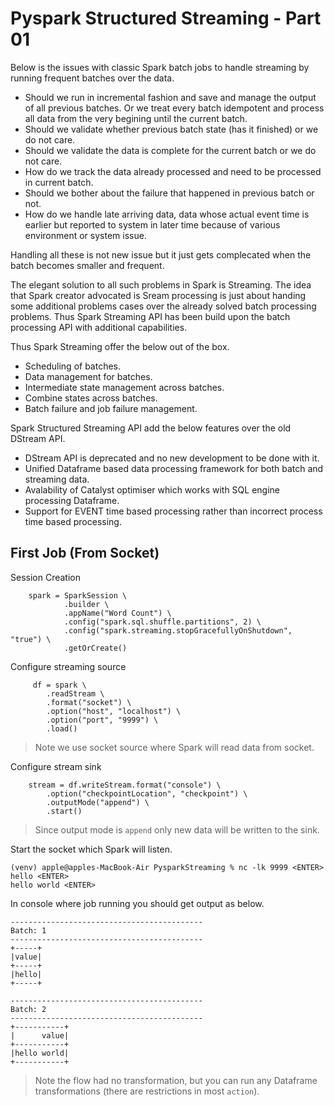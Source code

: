 # Pyspark Structured Streaming - Part 01

Below is the issues with classic Spark batch jobs to handle streaming by running frequent batches over the data.

- Should we run in incremental fashion and save and manage the output of all previous batches. Or we treat every batch idempotent and process all data from the very begining until the current batch.
- Should we validate whether previous batch state (has it finished) or we do not care.
- Should we validate the data is complete for the current batch or we do not care.
- How do we track the data already processed and need to be processed in current batch.
- Should we bother about the failure that happened in previous batch or not.
- How do we handle late arriving data, data whose actual event time is earlier but reported to system in later time because of various environment or system issue.

Handling all these is not new issue but it just gets complecated when the batch becomes smaller and frequent. 

The elegant solution to all such problems in Spark is Streaming. The idea that Spark creator advocated is Sream processing is just about handing some additional problems cases over the already solved batch processing problems. Thus Spark Streaming API has been build upon the batch processing API with additional capabilities.

Thus Spark Streaming offer the below out of the box.

- Scheduling of batches.
- Data management for batches.
- Intermediate state management across batches.
- Combine states across batches.
- Batch failure and job failure management.

Spark Structured Streaming API add the below features over the old DStream API.

- DStream API is deprecated and no new development to be done with it.
- Unified Dataframe based data processing framework for both batch and streaming data.
- Avalability of Catalyst optimiser which works with SQL engine processing Dataframe.
- Support for EVENT time based processing rather than incorrect process time based processing.


## First Job (From Socket)

Session Creation

```
    spark = SparkSession \
            .builder \
            .appName("Word Count") \
            .config("spark.sql.shuffle.partitions", 2) \
            .config("spark.streaming.stopGracefullyOnShutdown", "true") \
            .getOrCreate()
```
 
Configure streaming source
 
```
     df = spark \
        .readStream \
        .format("socket") \
        .option("host", "localhost") \
        .option("port", "9999") \
        .load()
```
 
> Note we use socket source where Spark will read data from socket.
 
Configure stream sink

```
    stream = df.writeStream.format("console") \
        .option("checkpointLocation", "checkpoint") \
        .outputMode("append") \
        .start()
```

> Since output mode is `append` only new data will be written to the sink.

Start the socket which Spark will listen.

```
(venv) apple@apples-MacBook-Air PysparkStreaming % nc -lk 9999 <ENTER>
hello <ENTER>
hello world <ENTER>

```

In console where job running you should get output as below.

```
-------------------------------------------
Batch: 1
-------------------------------------------
+-----+
|value|
+-----+
|hello|
+-----+

-------------------------------------------
Batch: 2
-------------------------------------------
+-----------+
|      value|
+-----------+
|hello world|
+-----------+
```

> Note the flow had no transformation, but you can run any Dataframe transformations (there are restrictions in most `action`).



